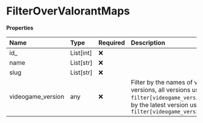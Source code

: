# FilterOverValorantMaps

**Properties**

| Name              | Type      | Required | Description                                                                                                                                                      |
| :---------------- | :-------- | :------- | :--------------------------------------------------------------------------------------------------------------------------------------------------------------- |
| id\_              | List[int] | ❌       |                                                                                                                                                                  |
| name              | List[str] | ❌       |                                                                                                                                                                  |
| slug              | List[str] | ❌       |                                                                                                                                                                  |
| videogame_version | any       | ❌       | Filter by the names of videogame versions, all versions using `filter[videogame_version]=all`, or by the latest version using `filter[videogame_version]=latest` |
